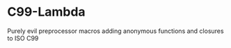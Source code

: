 C99-Lambda
==========

Purely evil preprocessor macros adding anonymous functions and closures to ISO C99